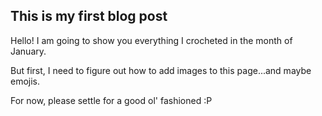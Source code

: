 ## This is my first blog post

Hello! I am going to show you everything I crocheted in the month of January. 

But first, I need to figure out how to add images to this page...and maybe emojis.

For now, please settle for a good ol' fashioned :P
